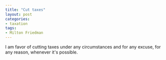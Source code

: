 ```yaml
---
title: "Cut taxes"
layout: post
categories:
- taxation
tags:
- Milton Friedman
---
```


I am favor of cutting taxes under any circumstances and for any excuse, for any reason, whenever it's possible.